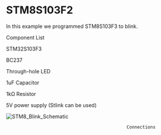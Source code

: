 # STM8S103F2

In this example we programmed STM8S103F3 to blink.


Component List

STM32S103F3

BC237

Through-hole LED

1uF Capacitor

1kΩ Resistor

5V power supply (Stlink can be used)

![STM8_Blink_Schematic](https://user-images.githubusercontent.com/63069506/101988578-8a29c700-3cab-11eb-9679-e9ff44c97c99.jpg)

                                                  Connections





